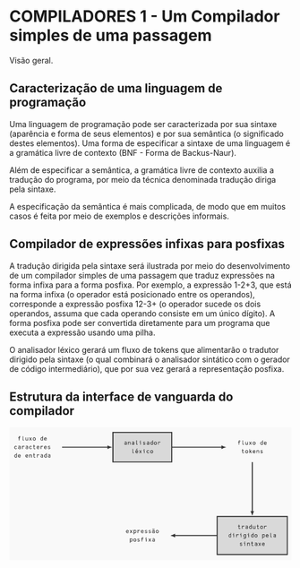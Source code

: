 # COMPILADORES 1 - Um Compilador simples de uma passagem

Visão geral.

## Caracterização de uma linguagem de programação

Uma linguagem de programação pode ser caracterizada por sua sintaxe (aparência e forma de seus elementos) e por sua semântica (o significado destes elementos). Uma forma de especificar a sintaxe de uma linguagem é a gramática livre de contexto (BNF - Forma de Backus-Naur).

Além de especificar a semântica, a gramática livre de contexto auxilia a tradução do programa, por meio da técnica denominada tradução diriga pela sintaxe.

A especificação da semântica é mais complicada, de modo que em muitos casos é feita por meio de exemplos e descrições informais.

## Compilador de expressões infixas para posfixas

A tradução dirigida pela sintaxe será ilustrada por meio do desenvolvimento de um compilador simples de uma passagem que traduz expressões na forma infixa para a forma posfixa. Por exemplo, a expressão 1-2+3, que está na forma infixa (o operador está posicionado entre os operandos), corresponde a expressão posfixa 12-3+ (o operador sucede os dois operandos, assuma que cada operando consiste em um único dígito). A forma posfixa pode ser convertida diretamente para um programa que executa a expressão usando uma pilha.

O analisador léxico gerará um fluxo de tokens que alimentarão o tradutor dirigido pela sintaxe (o qual combinará o analisador sintático com o gerador de código intermediário), que por sua vez gerará a representação posfixa. 

## Estrutura da interface de vanguarda do compilador

![imagem1](https://github.com/owhenrique/COMPILADORES_studies/blob/main/img/aula2-1/Captura%20de%20tela%20de%202022-12-01%2000-39-34.png)